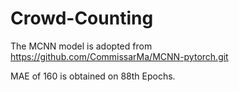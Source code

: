 # Crowd-Counting
The MCNN model is adopted from https://github.com/CommissarMa/MCNN-pytorch.git

MAE of 160 is obtained on 88th Epochs.
